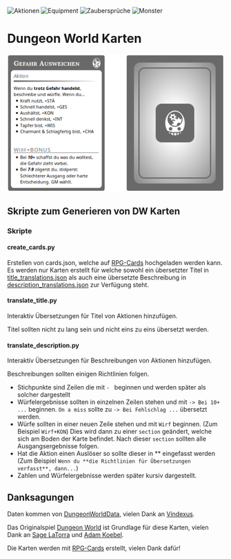 ![Aktionen](https://img.shields.io/badge/Aktionen-71.11%25-yellowgreen.svg)
![Equipment](https://img.shields.io/badge/Equipment-0%25-red.svg)
![Zaubersprüche](https://img.shields.io/badge/Zauberspr%C3%BCche-0%25-red.svg)
![Monster](https://img.shields.io/badge/Monster-0%25-red.svg)

# Dungeon World Karten
![Example](example/example-card.png)

## Skripte zum Generieren von DW Karten

### Skripte

#### create_cards.py
Erstellen von cards.json, welche auf [RPG-Cards](https://crobi.github.io/rpg-cards/generator/generate.html) hochgeladen werden kann.
Es werden nur Karten erstellt für welche sowohl ein übersetzter Titel in [title_translations.json](title_translations.json) als auch eine übersetzte
Beschreibung in [description_translations.json](description_translations.json) zur Verfügung steht.

#### translate_title.py
Interaktiv Übersetzungen für Titel von Aktionen hinzufügen.

Titel sollten nicht zu lang sein und nicht eins zu eins übersetzt werden.

#### translate_description.py
Interaktiv Übersetzungen für Beschreibungen von Aktionen hinzufügen.

Beschreibungen sollten einigen Richtlinien folgen.

- Stichpunkte sind Zeilen die mit `- ` beginnen und werden später als solcher dargestellt
- Würfelergebnisse sollten in einzelnen Zeilen stehen und mit `-> Bei 10+ ...` beginnen.
  `On a miss` sollte zu `-> Bei Fehlschlag ...` übersetzt werden.
- Würfe sollten in einer neuen Zeile stehen und mit `Wirf` beginnen. (Zum Beispiel `Wirf+KON`) Dies wird dann zu einer `section` geändert,
  welche sich am Boden der Karte befindet. Nach dieser `section` sollten alle Ausgangsergebnisse folgen.
- Hat die Aktion einen Auslöser so sollte dieser in ** eingefasst werden (Zum Beispiel `Wenn du **die Richtlinien für Übersetzungen verfasst**, dann...`)
- Zahlen und Würfelergebnisse werden später kursiv dargestellt.

## Danksagungen

Daten kommen von [DungeonWorldData](https://github.com/Vindexus/DungeonWorldData), vielen Dank an [Vindexus](https://github.com/Vindexus).

Das Originalspiel [Dungeon World](http://www.dungeon-world.com/) ist Grundlage für diese Karten, vielen Dank an [Sage LaTorra](http://www.latorra.org/) und [Adam Koebel](https://www.adam-koebel.com/).

Die Karten werden mit [RPG-Cards](https://github.com/crobi/rpg-cards) erstellt, vielen Dank dafür!
